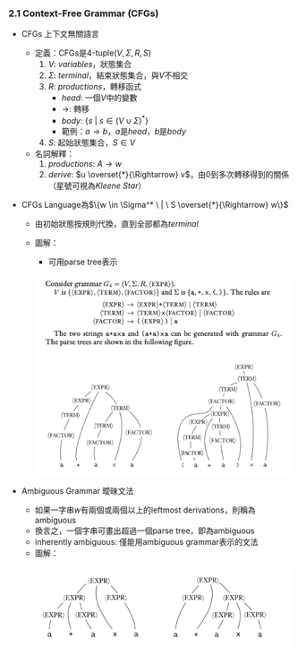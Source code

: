 ### 2.1 Context-Free Grammar (CFGs)

- CFGs 上下文無關語言
  - 定義：CFGs是4-tuple($V, \Sigma, R, S$)
    1. $V$: $variables$，狀態集合
    2. $\Sigma$: $terminal$，結束狀態集合，與$V$不相交
    3. $R$: $productions$，轉移函式
       - $head$: 一個$V$中的變數
       - $\rightarrow$: 轉移
       - $body$: $\{s\ |\ s \in (V \cup \Sigma)^*\}$
       - 範例：$a \rightarrow b$，$a$是$head$，$b$是$body$
    4. $S$: 起始狀態集合，$S \in V$
  - 名詞解釋：
    1. $productions$: $A \rightarrow w$
    2. $derive$: $u \overset{*}{\Rightarrow} v$，由0到多次轉移得到的關係（星號可視為$Kleene\ Star$）

- CFGs Language為$\{w \in \Sigma^* \ | \ S \overset{*}{\Rightarrow} w\}$
  - 由初始狀態按規則代換，直到全部都為$terminal$
  - 圖解：
    - 可用parse tree表示

    ![avatar](graph/2.1.1.png)

- Ambiguous Grammar 曖昧文法
  - 如果一字串$w$有兩個或兩個以上的leftmost derivations，則稱為ambiguous
  - 換言之，一個字串可畫出超過一個parse tree，即為ambiguous
  - inherently ambiguous: 僅能用ambiguous grammar表示的文法
  - 圖解：

  ![avatar](graph/2.1.2.png)

